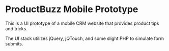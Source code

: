 # ProductBuzz Mobile Prototype

This is a UI prototype of a mobile CRM website that provides product tips and tricks.

The UI stack utilizes jQuery, jQTouch, and some slight PHP to simulate form submits.

